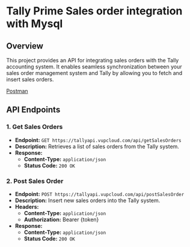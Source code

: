 # Tally Prime Sales order integration with Mysql

## Overview

This project provides an API for integrating sales orders with the Tally accounting system. It enables seamless synchronization between your sales order management system and Tally by allowing you to fetch and insert sales orders.

[Postman](https://documenter.getpostman.com/view/8809593/2sAXjJ6D7E "Visit Postman documentation")

## API Endpoints

### 1. Get Sales Orders

- **Endpoint:** `GET https://tallyapi.vupcloud.com/api/getSalesOrders`
- **Description:** Retrieves a list of sales orders from the Tally system.
- **Response:**
  - **Content-Type:** `application/json`
  - **Status Code:** `200 OK`

### 2. Post Sales Order

- **Endpoint:** `POST https://tallyapi.vupcloud.com/api/postSalesOrder`
- **Description:** Insert new sales orders into the Tally system.
- **Headers:**
  - **Content-Type:** `application/json`
  - **Authorization:** Bearer {token}
- **Response:**
  - **Content-Type:** `application/json`
  - **Status Code:** `200 OK`

